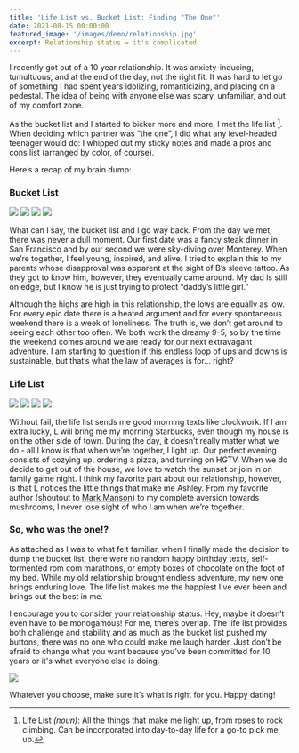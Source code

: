 ```yaml
---
title: 'Life List vs. Bucket List: Finding "The One"'
date: 2021-08-15 00:00:00
featured_image: '/images/demo/relationship.jpg'
excerpt: Relationship status = it's complicated
---
```


I recently got out of a 10 year relationship. It was anxiety-inducing, tumultuous, and at the end of the day, not the right fit. It was hard to let go of something I had spent years idolizing, romanticizing, and placing on a pedestal. The idea of being with anyone else was scary, unfamiliar, and out of my comfort zone.

As the bucket list and I started to bicker more and more, I met the life list [^1]. When deciding which partner was “the one”, I did what any level-headed teenager would do: I whipped out my sticky notes and made a pros and cons list (arranged by color, of course).

[^1]: Life List *(noun)*: All the things that make me light up, from roses to rock climbing. Can be incorporated into day-to-day life for a go-to pick me up.

Here’s a recap of my brain dump:

### Bucket List

<div class="gallery" data-columns="4">
   <img src="/images/demo/sky-dive.jpg">
   <img src="/images/demo/san-fran.jpg">
   <img src="/images/demo/cliff-jump.jpg">
   <img src="/images/demo/roller-coaster.jpg">
</div>

What can I say, the bucket list and I go way back. From the day we met, there was never a dull moment. Our first date was a fancy steak dinner in San Francisco and by our second we were sky-diving over Monterey. When we’re together, I feel young, inspired, and alive. I tried to explain this to my parents whose disapproval was apparent at the sight of B’s sleeve tattoo. As they got to know him, however, they eventually came around. My dad is still on edge, but I know he is just trying to protect “daddy’s little girl.” 

Although the highs are high in this relationship, the lows are equally as low. For every epic date there is a heated argument and for every spontaneous weekend there is a week of loneliness. The truth is, we don’t get around to seeing each other too often. We both work the dreamy 9-5, so by the time the weekend comes around we are ready for our next extravagant adventure. I am starting to question if this endless loop of ups and downs is sustainable, but that’s what the law of averages is for… right?

### Life List

<div class="gallery" data-columns="3">
   <img src="/images/demo/star-bucks.jpg">
   <img src="/images/demo/pizza-in.jpg">
   <img src="/images/demo/sunset-couple.jpg">
   <img src="/images/demo/game-night.jpg">
</div>

Without fail, the life list sends me good morning texts like clockwork. If I am extra lucky, L will bring me my morning Starbucks, even though my house is on the other side of town. During the day, it doesn’t really matter what we do - all I know is that when we’re together, I light up. Our perfect evening consists of cozying up, ordering a pizza, and turning on HGTV. When we do decide to get out of the house, we love to watch the sunset or join in on family game night. I think my favorite part about our relationship, however, is that L notices the little things that make me Ashley. From my favorite author (shoutout to [Mark Manson](https://markmanson.net/)) to my complete aversion towards mushrooms, I never lose sight of who I am when we’re together. 

### So, who was the one!?

As attached as I was to what felt familiar, when I finally made the decision to dump the bucket list, there were no random happy birthday texts, self-tormented rom com marathons, or empty boxes of chocolate on the foot of my bed. While my old relationship brought endless adventure, my new one brings enduring love. The life list makes me the happiest I’ve ever been and brings out the best in me.

I encourage you to consider your relationship status. Hey, maybe it doesn’t even have to be monogamous! For me, there’s overlap. The life list provides both challenge and stability and as much as the bucket list pushed my buttons, there was no one who could make me laugh harder. Just don’t be afraid to change what you want because you’ve been committed for 10 years or it's what everyone else is doing. 

![](/images/demo/happy-dating.jpg)

Whatever you choose, make sure it’s what is right for you. Happy dating!



